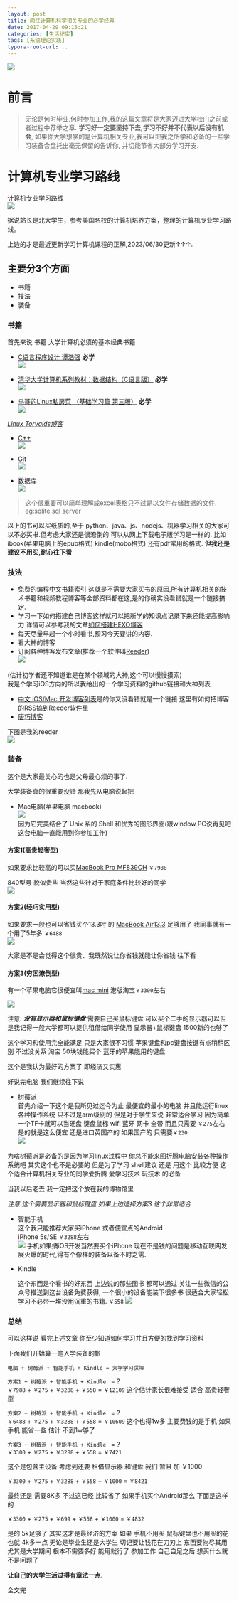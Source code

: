 ```yaml
---
layout: post
title: 向往计算机科学相关专业的必学经典
date: 2017-04-29 09:15:21
categories: [生活纪实]
tags: [系统理论实践]
typora-root-url: ..
---
```



![](/assets/images/20170429CmputerScienceAndTechnologyClassic/album.webp)

# 前言
> 无论是何时毕业,何时参加工作,我的这篇文章将是大家迈进大学校门之前或者过程中荐举之章. __学习好一定要坚持下去,学习不好并不代表以后没有机会__, 如果你大学想学的是计算机相关专业,我可以把我之所学和必备的一些学习装备合盘托出毫无保留的告诉你, 并切能节省大部分学习开支.


# 计算机专业学习路线


[计算机专业学习路线](https://hackway.org/docs/cs/intro)  
![](/assets/images/20170429CmputerScienceAndTechnologyClassic/learnCSLine.webp)


据说站长是北大学生，参考美国名校的计算机培养方案，整理的计算机专业学习路线。

上边的才是最近更新学习计算机课程的正解,2023/06/30更新↑↑↑.



## 主要分3个方面

* 书籍
* 技法
* 装备


### 书籍
首先来说 书籍 大学计算机必须的基本经典书籍

* [C语言程序设计 谭浩强](http://baike.baidu.com/link?url=rVNBy5FqKGq6YBb22T6Sj0IrRCeFj_SKf9QLjV7avP1cXIelBdhMza-y9Xu4fBHk0ynNI-RiFxbGySk68agqb1zrrQ2xPBZO9-WiqQe3AJy8IHEtHGBWGnxcwJlf77xiVaN3VdvdSn9_OaHodVRmuSl8MbPLBh5e0JzEhE0ikuNIGivWRklNzsL2WTD6WOJT) __必学__  
![](/assets/images/20170429CmputerScienceAndTechnologyClassic/CLanguage.webp)

* [清华大学计算机系列教材：数据结构（C语言版）](https://item.jd.com/11076338.html) __必学__  
![](/assets/images/20170429CmputerScienceAndTechnologyClassic/DataStructure.webp)

* [鸟哥的Linux私房菜 （基础学习篇 第三版）](https://item.jd.com/10064429.html) __必学__  
![](/assets/images/20170429CmputerScienceAndTechnologyClassic/linux.webp) 

*[Linux Torvalds博客](https://github.com/torvalds)*

* [C++](https://item.jd.com/11017238.html)  
![](/assets/images/20170429CmputerScienceAndTechnologyClassic/Cplusplus.webp)

* Git   
![](/assets/images/20170429CmputerScienceAndTechnologyClassic/git.webp)

* 数据库  
![](/assets/images/20170429CmputerScienceAndTechnologyClassic/sqlite.webp)  

> 这个很重要可以简单理解成excel表格只不过是以文件存储数据的文件. eg:sqlite sql server

以上的书可以买纸质的,至于 python、java、js、nodejs、机器学习相关的大家可以不必买书.但考虑大家还是很潦倒的 可以从网上下载电子版学习是一样的. 比如ibook(苹果电脑上的epub格式) kindle(mobo格式) 还有pdf常用的格式. __但我还是建议不用买,耐心往下看__ 

### 技法

* [免费的编程中文书籍索引](https://github.com/sunyazhou13/free-programming-books-zh_CN) 这就是不需要大家买书的原因,所有计算机相关的技术书籍和视频教程博客等全部资料都在这,是的你确实没看错就是一个链接搞定.
* 学习一下如何搭建自己博客这样就可以把所学的知识点记录下来还能提高影响力
详情可以参考我的文章[如何搭建HEXO博客](http://localhost:4000/2017/02/10/build-hexo-blog-Tutorial/)
* 每天尽量早起一个小时看书,预习今天要讲的内容.
* 看大神的博客
* 订阅各种博客发布文章(推荐一个软件叫[Reeder](http://www.0daydown.com/12/436535.html))   
![](/assets/images/20170429CmputerScienceAndTechnologyClassic/Reeder.webp)

(估计初学者还不知道谁是在某个领域的大神,这个可以慢慢摸索)  
我是个学习iOS方向的所以我给出的一个学习资料的github链接和大神列表  

* [中文 iOS/Mac 开发博客列表](https://github.com/tangqiaoboy/iOSBlogCN)是的你又没看错就是一个链接 这里有如何把博客的RSS搞到Reeder软件里  
* [唐巧博客](http://blog.devtang.com/2014/07/27/ios-levelup-tips/)

下图是我的reeder  
![](/assets/images/20170429CmputerScienceAndTechnologyClassic/ReederDetail.webp)

 
### 装备

这个是大家最关心的也是父母最心烦的事了.

大学装备真的很重要没错 那我先从电脑说起把

* Mac电脑(苹果电脑 macbook)  
![](/assets/images/20170429CmputerScienceAndTechnologyClassic/macbook.webp)  
因为它完美结合了 Unix 系的 Shell 和优秀的图形界面(跟window PC说再见吧 这台电脑一直能用到你参加工作)

#### __方案1(高贵轻奢型)__  
如果要求比较高的可以买[MacBook Pro MF839CH](https://detail.tmall.com/item.htm?spm=a220m.1000858.1000725.9.7HDqEB&id=44131265268&skuId=79231665633&areaId=110100&standard=1&user_id=1669409267&cat_id=2&is_b=1&rn=892765ac3efe1f5cd3df8f0d2eb48f87) `￥7988`

840型号 貌似贵些 当然这些针对于家庭条件比较好的同学  
![](/assets/images/20170429CmputerScienceAndTechnologyClassic/macbookPRO.webp)  

#### __方案2(轻巧实用型)__

如果要求一般也可以省钱买个13.3吋 的
[MacBook Air13.3](https://detail.tmall.com/item.htm?spm=a220m.1000858.1000725.1.7HDqEB&id=530945296812&skuId=3163301283248&areaId=110100&standard=1&user_id=2616970884&cat_id=2&is_b=1&rn=892765ac3efe1f5cd3df8f0d2eb48f87) 足够用了 我同事就有一个用了5年多 `￥6488`  
![](/assets/images/20170429CmputerScienceAndTechnologyClassic/macbookair.webp)

大家是不是会觉得这个很贵、我既然说让你省钱就能让你省钱  往下看

#### __方案3(穷困潦倒型)__

有一个苹果电脑它很便宜叫[mac mini](https://www.apple.com/cn/mac-mini/) 港版淘宝`￥3300`左右 

![](/assets/images/20170429CmputerScienceAndTechnologyClassic/macmini.webp)

注意: __*没有显示器和鼠标键盘*__  需要自己买鼠标键盘 可以买个二手的显示器可以但是我记得一般大学都可以提供租借给同学使用 显示器+鼠标键盘 1500新的也够了

这个学习和使用完全能满足 只是大家很不习惯 苹果键盘和pc键盘按键有点稍稍区别
不过没关系 淘宝 50块钱能买个 蓝牙的苹果能用的键盘

这个是我认为最好的方案了 即经济又实惠 

好说完电脑 我们继续往下说

* 树莓派  
  首先介绍一下这个是我所见过迄今为止 最便宜的最小的电脑 并且能运行linux各种操作系统 只不过是arm级别的 但是对于学生来说 非常适合学习 因为简单一个TF卡就可以当硬盘 键盘鼠标 wifi 蓝牙 网卡 全带 而且只需要 `￥275`左右
是的就是这么便宜 还是进口英国产的 如果国产的 只需要`￥230`  
![](/assets/images/20170429CmputerScienceAndTechnologyClassic/raspberry.webp)

为啥树莓派是必备的是因为学习linux过程中 你总不能来回折腾电脑安装各种操作系统吧  其实这个也不是必要的 但是为了学习 shell建议 还是 用这个 比较方便
这个适合计算机相关专业的同学爱折腾 爱学习技术 玩技术 的必备

当我以后老去 我一定把这个放在我的博物馆里

*注意:这个需要显示器和鼠标键盘 如果上边选择方案3 这个非常适合*

* 智能手机  
  这个我只能推荐大家买iPhone 或者便宜点的Android  
  iPhone 5s/SE `￥3288`左右  
  ![](/assets/images/20170429CmputerScienceAndTechnologyClassic/iPhone.webp)
  手机如果搞iOS开发当然要买个iPhone 现在不是钱的问题是移动互联网发展火爆的时代,得有个像样的装备以备不时之需.
  
* Kindle
 	
  这个东西是个看书的好东西 上边说的那些图书 都可以通过 关注一些微信的公众号推送到这台设备免费获得, 一个很小的设备能装下很多书 很适合大家轻松学习不必带一堆没用沉重的书籍.  `￥558`
  ![](/assets/images/20170429CmputerScienceAndTechnologyClassic/kindle.webp)
  
  
  

### 总结

可以这样说 看完上述文章 你至少知道如何学习并且方便的找到学习资料

下面我们开始算一笔入学装备的帐  

`电脑 + 树莓派 + 智能手机 + Kindle = 大学学习保障`  

`方案1 + 树莓派 + 智能手机 + Kindle `	= ?  
`￥7988` + `￥275` + `￥3288` +  `￥558` = `￥12109` 这个估计家长很难接受 适合 高贵轻奢型

`方案2 + 树莓派 + 智能手机 + Kindle `	= ?    
`￥6488` + `￥275` + `￥3288` +  `￥558` = `￥10609` 这个也得1w多 主要费钱的是手机 如果手机 能省一些 估计 不到1w够了

`方案3 + 树莓派 + 智能手机 + Kindle `	= ?    
`￥3300` + `￥275` + `￥3288` +  `￥558` = `￥7421` 

这个是包含主设备 考虑到还要 租借显示器 和键盘 我们 暂且 加 ￥1000

`￥3300` + `￥275` + `￥3288` +  `￥558` + `￥1000` = `￥8421`

最终还是 需要8K多 不过这已经 比较省了 如果手机买个Android那么 下面是这样的

`￥3300` + `￥275` + `￥699` +  `￥558` + `￥1000` = `￥4832`

是的 5k足够了 其实这才是最经济的方案 如果 手机不用买 鼠标键盘也不用买的花 也就 4k多一点 无论是毕业生还是大学生 切记要让钱花在刀刃上 东西要物尽其用 尤其是大学期间 根本不需要多好 能用就行了 参加工作 自己自足之后 想买什么就不是问题了 


**让自己的大学生活过得有章法一点.**

全文完
